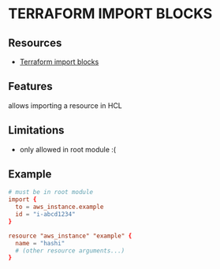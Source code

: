 # TERRAFORM IMPORT BLOCKS

## Resources
- [Terraform import blocks](https://developer.hashicorp.com/terraform/language/import)

## Features
allows importing a resource in HCL

## Limitations
- only allowed in root module :(

## Example

```conf
# must be in root module
import {
  to = aws_instance.example
  id = "i-abcd1234"
}

resource "aws_instance" "example" {
  name = "hashi"
  # (other resource arguments...)
}
```